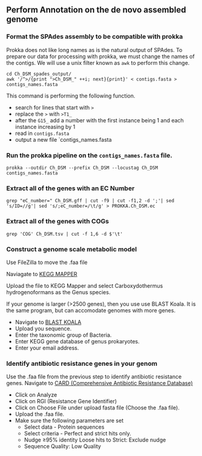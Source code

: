 ## Perform Annotation on the de novo assembled genome
### Format the SPAdes assembly to be compatible with prokka
Prokka does not like long names as is the natural output of SPAdes.  To prepare our data for processing with prokka, we must change the names of the contigs.  We will use a unix filter known as `awk` to perform this change.
```{BASH}
cd Ch_DSM_spades_output/
awk '/^>/{print ">Ch_DSM_" ++i; next}{print}' < contigs.fasta > contigs_names.fasta
```
This command is performing the following function.
-  search for lines that start with `>`
-  replace the `>` with `>T1_`
-  after the `G15_` add a number with the first instance being 1 and each instance increasing by 1
-  read in `contigs.fasta`
-  output a new file `contigs_names.fasta

### Run the prokka pipeline on the `contigs_names.fasta` file.
```{BASH}
prokka --outdir Ch_DSM --prefix Ch_DSM --locustag Ch_DSM contigs_names.fasta
```

### Extract all of the genes with an EC Number
```{BASH}
grep "eC_number=" Ch_DSM.gff | cut -f9 | cut -f1,2 -d ';'| sed 's/ID=//g'| sed 's/;eC_number=/\t/g' > PROKKA.Ch_DSM.ec
```
### Extract all of the genes with COGs
```{BASH}
grep 'COG' Ch_DSM.tsv | cut -f 1,6 -d $'\t'
```

### Construct a genome scale metabolic model

Use FileZilla to move the .faa file

Naviagate to [KEGG MAPPER](https://www.kegg.jp/kegg/tool/annotate_sequence.html)

Upload the file to KEGG Mapper and select Carboxydothermus hydrogenoformans as the Genus species.

If your genome is larger (>2500 genes), then you use use BLAST Koala.  It is the same program, but can accomodate genomes with more genes.

- Navigate to [BLAST KOALA](https://www.kegg.jp/blastkoala/)
- Upload you sequence.
- Enter the taxonomic group of Bacteria.
- Enter KEGG gene database of genus prokaryotes.
- Enter your email address.

### Identify antibiotic resistance genes in your genom

Use the .faa file from the previous step to identify antibiotic resistance genes.
Navigate to [CARD (Comprehensive Antibiotic Resistance Database)](https://card.mcmaster.ca/)
- Click on Analyze
- Click on RGI (Resistance Gene Identifier)
- Click on Choose File under upload fasta file (Choose the .faa file).
- Upload the .faa file.
- Make sure the following parameters are set
     - Select data - Protein sequences
     - Select criteria - Perfect and strict hits only.
     - Nudge ≥95% identity Loose hits to Strict: Exclude nudge
     - Sequence Quality: Low Quality 
